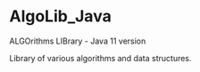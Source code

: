 # AlgoLib_Java
ALGOrithms LIBrary - Java 11 version

Library of various algorithms and data structures.

